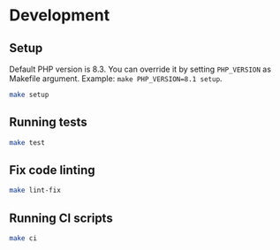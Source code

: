 # Development

## Setup

Default PHP version is 8.3. You can override it by setting `PHP_VERSION` as Makefile argument. Example: `make PHP_VERSION=8.1 setup`.

```sh
make setup
```

## Running tests

```sh
make test
```

## Fix code linting

```sh
make lint-fix
```

## Running CI scripts

```sh
make ci
```
